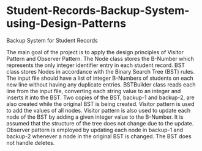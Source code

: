 Student-Records-Backup-System-using-Design-Patterns
===================================================

Backup System for Student Records

The main goal of the project is to apply the design principles of Visitor Pattern and Observer Pattern. The Node class stores the B-Number which represents the only integer identifier entry in each student record. BST class stores Nodes in accordance with the Binary Search Tree (BST) rules. The input file should have a list of integer B-Numbers of students on each new line without having any duplicate entries. BSTBuilder class reads each line from the input file, converting each string value to an integer and inserts it into the BST. Two copies of the BST, backup-1 and backup-2, are also created while the original BST is being created. Visitor pattern is used to add the values of all nodes. Visitor pattern is also used to update each node of the BST by adding a given integer value to the B-Number. It is assumed that the structure of the tree does not change due to the update. Observer pattern is employed by updating each node in backup-1 and backup-2 whenever a node in the original BST is changed. The BST does not handle deletes.
